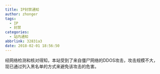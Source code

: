 ```yaml
---
title: IP封禁通知
author: zhonger
tags:
  - IP
  - 封禁
categories:
  - 站内通知
abbrlink: 32831a3
date: 2018-02-01 18:56:50
---
```


经网络检测和核对得知，本站受到了来自僵尸网络的DDOS攻击，攻击规模不大，现已通过列入黑名单的方式来避免该攻击的危害。